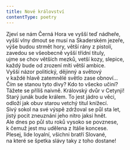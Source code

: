```yaml
---
title: Nové království
contentType: poetry
---
```


<section>

Zjeví se nám Černá Hora ve vyšší teď nádheře,  
vyšší vlny dmout se musí na Skaderském jezeře,  
výše budou strmět hory, větší rány z pistolí,  
zavedou se všeobecně vyšší třídní tituly,  
ujme se chov větších mezků, vetší kozy, slepice,  
každý bude od zrození míti větší ambice.  
Vyšší názor politický, dějinný a světový  
v každé hlavě zatemnělé světlo zase obnoví…  
Čím se stanou tyto divy? Kdo to všecko učiní?  
Tážete se příliš naivně. Královský dvůr v Cetynji!  
Starý junák bude králem. To jest jádro u věci,  
odloží jak obuv starou vetchý titul knížecí.  
Sivý sokol na své výspě zdržoval se půl sta let,  
jistý pocit zneuznání jeho nitro jaksi hnět.  
Ale dnes po půl stu roků vysoko se povznese,  
k čemuž jest mu udělena z Itálie koncese.  
Plesej, lide loyalní, všichni bratří Slované,  
na které se špetka slávy taky z toho dostane!

</section>
